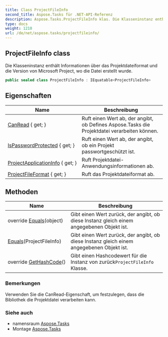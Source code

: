 ```yaml
---
title: Class ProjectFileInfo
second_title: Aspose.Tasks für .NET-API-Referenz
description: Aspose.Tasks.ProjectFileInfo klas. Die Klasseninstanz enthält Informationen über das Projektdateiformat und die Version von Microsoft Project wo die Datei erstellt wurde.
type: docs
weight: 1210
url: /de/net/aspose.tasks/projectfileinfo/
---
```

## ProjectFileInfo class

Die Klasseninstanz enthält Informationen über das Projektdateiformat und die Version von Microsoft Project, wo die Datei erstellt wurde.

```csharp
public sealed class ProjectFileInfo : IEquatable<ProjectFileInfo>
```

## Eigenschaften

| Name | Beschreibung |
| --- | --- |
| [CanRead](../../aspose.tasks/projectfileinfo/canread/) { get; } | Ruft einen Wert ab, der angibt, ob Defines Aspose.Tasks die Projektdatei verarbeiten können. |
| [IsPasswordProtected](../../aspose.tasks/projectfileinfo/ispasswordprotected/) { get; } | Ruft einen Wert ab, der angibt, ob ein Projekt passwortgeschützt ist. |
| [ProjectApplicationInfo](../../aspose.tasks/projectfileinfo/projectapplicationinfo/) { get; } | Ruft Projektdatei-Anwendungsinformationen ab. |
| [ProjectFileFormat](../../aspose.tasks/projectfileinfo/projectfileformat/) { get; } | Ruft das Projektdateiformat ab. |

## Methoden

| Name | Beschreibung |
| --- | --- |
| override [Equals](../../aspose.tasks/projectfileinfo/equals/#equals_1)(object) | Gibt einen Wert zurück, der angibt, ob diese Instanz gleich einem angegebenen Objekt ist. |
| [Equals](../../aspose.tasks/projectfileinfo/equals/#equals)(ProjectFileInfo) | Gibt einen Wert zurück, der angibt, ob diese Instanz gleich einem angegebenen Objekt ist. |
| override [GetHashCode](../../aspose.tasks/projectfileinfo/gethashcode/)() | Gibt einen Hashcodewert für die Instanz von zurück`ProjectFileInfo` Klasse. |

### Bemerkungen

Verwenden Sie die CanRead-Eigenschaft, um festzulegen, dass die Bibliothek die Projektdatei verarbeiten kann.

### Siehe auch

* namensraum [Aspose.Tasks](../../aspose.tasks/)
* Montage [Aspose.Tasks](../../)


